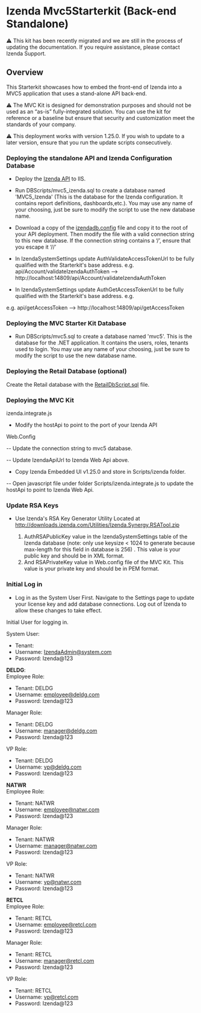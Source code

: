 # Izenda Mvc5Starterkit (Back-end Standalone)

 :warning: This kit has been recently migrated and we are still in the process of updating the documentation. If you require assistance, please contact Izenda Support.
 
 
## Overview
This Starterkit showcases how to embed the front-end of Izenda into a MVC5 application that uses a stand-alone API back-end.

 :warning: The MVC Kit is designed for demonstration purposes and should not be used as an “as-is” fully-integrated solution. You can use the kit for reference or a baseline but ensure that security and customization meet the standards of your company.
 
 :warning: This deployment works with version 1.25.0. If you wish to update to a later version, ensure that you run the update scripts consecutively.

### Deploying the standalone API and Izenda Configuration Database

- Deploy the <a href="https://downloads.izenda.com/v1.25.0/API.zip">Izenda API</a> to IIS.

- Run DBScripts/mvc5_izenda.sql to create a database named 'MVC5_Izenda' (This is the database for the Izenda configuration. It contains report definitions, dashboards,etc.). You may use any name of your choosing, just be sure to modify the script to use the new database name.

- Download a copy of the <a href="https://github.com/Izenda7Series/Mvc5StarterKit/blob/master/Mvc5StarterKit/izendadb.config">izendadb.config</a> file and copy it to the root of your API deployment. Then modify the file with a valid connection string to this new database. If the connection string contains a ‘/’, ensure that you escape it ‘//’

- In IzendaSystemSettings update AuthValidateAccessTokenUrl to be fully qualified with the Starterkit's base address. e.g. api/Account/validateIzendaAuthToken --> http://localhost:14809/api/Account/validateIzendaAuthToken

- In IzendaSystemSettings update AuthGetAccessTokenUrl to be fully qualified with the Starterkit's base address. e.g. 

e.g. api/getAccessToken --> http://localhost:14809/api/getAccessToken

### Deploying the MVC Starter Kit Database

- Run DBScripts/mvc5.sql to create a database named 'mvc5'. This is the database for the .NET application. It contains the users, roles, tenants used to login. You may use any name of your choosing, just be sure to modify the script to use the new database name.

### Deploying the Retail Database (optional)

Create the Retail database with the <a  href="https://github.com/Izenda7Series/Angular2Starterkit/blob/master/DbScripts/RetailDbScript.sql">RetailDbScript.sql</a> file.

 

### Deploying the MVC Kit

izenda.integrate.js

- Modify the hostApi to point to the port of your Izenda API

Web.Config

-- Update the connection string to mvc5 database.

-- Update IzendaApiUrl to Izenda Web Api above.

- Copy Izenda Embedded UI v1.25.0 and store in Scripts/izenda folder.

-- Open javascript file under folder Scripts/izenda.integrate.js to update the hostApi to point to Izenda Web Api. 

### Update RSA Keys

- Use Izenda's RSA Key Generator Utility Located at http://downloads.izenda.com/Utilities/Izenda.Synergy.RSATool.zip

  1. AuthRSAPublicKey value in the IzendaSystemSettings table of the Izenda database (note: only use keysize < 1024 to generate because max-length for this field in database is 256) . This value is your public key and should be in XML format.
  2. And RSAPrivateKey value in Web.config file of the MVC Kit. This value is your private key and should be in PEM format.

 

### Initial Log in

- Log in as the System User First. Navigate to the Settings page to update your license key and add database connections. Log out of Izenda to allow these changes to take effect.

Initial User for logging in.

System User: <br />
- Tenant:
- Username: IzendaAdmin@system.com <br />
- Password: Izenda@123 <br />

**DELDG**: <br />
Employee Role: <br />
- Tenant: DELDG
- Username: employee@deldg.com
- Password: Izenda@123

Manager Role:<br />
- Tenant: DELDG
- Username: manager@deldg.com
- Password: Izenda@123

VP Role:<br />
- Tenant: DELDG
- Username: vp@deldg.com
- Password: Izenda@123

**NATWR** <br />
Employee Role:<br />
- Tenant: NATWR
- Username: employee@natwr.com
- Password: Izenda@123

Manager Role:<br />
- Tenant: NATWR
- Username: manager@natwr.com
- Password: Izenda@123

VP Role:<br />
- Tenant: NATWR
- Username: vp@natwr.com
- Password: Izenda@123

**RETCL** <br />
Employee Role:<br />
- Tenant: RETCL
- Username: employee@retcl.com
- Password: Izenda@123

Manager Role:<br />
- Tenant: RETCL
- Username: manager@retcl.com
- Password: Izenda@123

VP Role:<br />
- Tenant: RETCL
- Username: vp@retcl.com
- Password: Izenda@123
